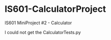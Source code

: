 # IS601-CalculatorProject
IS601 MiniProject #2 - Calculator

I could not get the CalculatorTests.py
